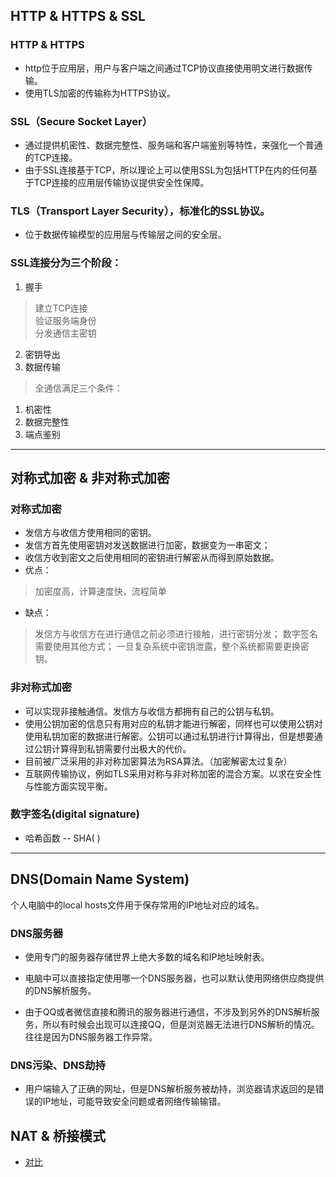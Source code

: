 ## HTTP & HTTPS & SSL

### HTTP & HTTPS
- http位于应用层，用户与客户端之间通过TCP协议直接使用明文进行数据传输。
- 使用TLS加密的传输称为HTTPS协议。

### SSL（Secure Socket Layer）
- 通过提供机密性、数据完整性、服务端和客户端鉴别等特性，来强化一个普通的TCP连接。
- 由于SSL连接基于TCP，所以理论上可以使用SSL为包括HTTP在内的任何基于TCP连接的应用层传输协议提供安全性保障。

### TLS（Transport Layer Security），标准化的SSL协议。
- 位于数据传输模型的应用层与传输层之间的安全层。

### SSL连接分为三个阶段：
1. 握手
> 建立TCP连接  
> 验证服务端身份  
> 分发通信主密钥  
2. 密钥导出
3. 数据传输

> 全通信满足三个条件：
1. 机密性
2. 数据完整性
3. 端点鉴别


---
## 对称式加密 & 非对称式加密
### 对称式加密
- 发信方与收信方使用相同的密钥。
- 发信方首先使用密钥对发送数据进行加密，数据变为一串密文；
- 收信方收到密文之后使用相同的密钥进行解密从而得到原始数据。
- 优点：
> 加密度高，计算速度快，流程简单
- 缺点：
> 发信方与收信方在进行通信之前必须进行接触，进行密钥分发；
> 数字签名需要使用其他方式；
> 一旦复杂系统中密钥泄露，整个系统都需要更换密钥。

### 非对称式加密
- 可以实现非接触通信。发信方与收信方都拥有自己的公钥与私钥。
- 使用公钥加密的信息只有用对应的私钥才能进行解密，同样也可以使用公钥对使用私钥加密的数据进行解密。公钥可以通过私钥进行计算得出，但是想要通过公钥计算得到私钥需要付出极大的代价。
- 目前被广泛采用的非对称加密算法为RSA算法。（加密解密太过复杂）
- 互联网传输协议，例如TLS采用对称与非对称加密的混合方案。以求在安全性与性能方面实现平衡。

### 数字签名(digital signature)
- 哈希函数	--	SHA(  )


---
## DNS(Domain Name System)

个人电脑中的local hosts文件用于保存常用的IP地址对应的域名。

### DNS服务器
- 使用专门的服务器存储世界上绝大多数的域名和IP地址映射表。

- 电脑中可以直接指定使用哪一个DNS服务器，也可以默认使用网络供应商提供的DNS解析服务。
- 由于QQ或者微信直接和腾讯的服务器进行通信，不涉及到另外的DNS解析服务，所以有时候会出现可以连接QQ，但是浏览器无法进行DNS解析的情况。往往是因为DNS服务器工作异常。


### DNS污染、DNS劫持
- 用户端输入了正确的网址，但是DNS解析服务被劫持，浏览器请求返回的是错误的IP地址，可能导致安全问题或者网络传输输错。

## NAT & 桥接模式
- [对比](https://zhuanlan.zhihu.com/p/65103100)